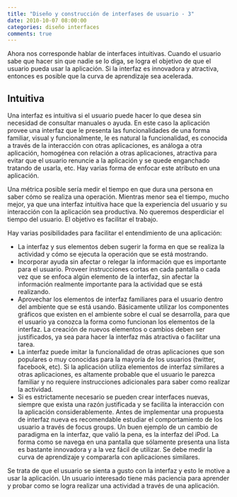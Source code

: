 ```yaml
---
title: "Diseño y construcción de interfases de usuario - 3"
date: 2010-10-07 08:00:00
categories: diseño interfaces
comments: true
---
```


Ahora nos corresponde hablar de interfaces intuitivas. Cuando el usuario sabe que hacer sin que nadie se lo diga, se logra el objetivo de que el usuario pueda usar la aplicación. Si la interfaz es innovadora y atractiva, entonces es posible que la curva de aprendizaje sea acelerada.

## Intuitiva

Una interfaz es intuitiva si el usuario puede hacer lo que desea sin necesidad de consultar manuales o ayuda. En este caso la aplicación provee una interfaz que le presenta las funcionalidades de una forma familiar, visual y funcionalmente, le es natural la funcionalidad, es conocida a través de la interacción con otras aplicaciones, es análoga a otra aplicación, homogénea con relación a otras aplicaciones, atractiva para evitar que el usuario renuncie a la aplicación y se quede enganchado tratando de usarla, etc. Hay varias forma de enfocar este atributo en una aplicación.

Una métrica posible sería medir el tiempo en que dura una persona en saber cómo se realiza una operación. Mientras menor sea el tiempo, mucho mejor, ya que una interfaz intuitiva hace que la experiencia del usuario y su interacción con la aplicación sea productiva. No queremos desperdiciar el tiempo del usuario. El objetivo es facilitar el trabajo.

Hay varias posibilidades para facilitar el entendimiento de una aplicación:

- La interfaz y sus elementos deben sugerir la forma en que se realiza la actividad y cómo se ejecuta la operación que se está mostrando.
- Incorporar ayuda sin afectar o relegar la información que es importante para el usuario. Proveer instrucciones cortas en cada pantalla o cada vez que se enfoca algún elemento de la interfaz, sin afectar la información realmente importante para la actividad que se está realizando.
- Aprovechar los elementos de interfaz familiares para el usuario dentro del ambiente que se está usando. Básicamente utilizar los componentes gráficos que existen en el ambiente sobre el cual se desarrolla, para que el usuario ya conozca la forma como funcionan los elementos de la interfaz. La creación de nuevos elementos o cambios deben ser justificados, ya sea para hacer la interfaz más atractiva o facilitar una tarea.
- La interfaz puede imitar la funcionalidad de otras aplicaciones que son populares o muy conocidas para la mayoría de los usuarios (twitter, facebook, etc). Si la aplicación utiliza elementos de interfaz similares a otras aplicaciones, es altamente probable que el usuario le parezca familiar y no requiere instrucciones adicionales para saber como realizar la actividad.
- Si es estrictamente necesario se pueden crear interfaces nuevas, siempre que exista una razón justificada y se facilita la interacción con la aplicación considerablemente. Antes de implementar una propuesta de interfaz nueva es recomendable estudiar el comportamiento de los usuario a través de focus groups. Un buen ejemplo de un cambio de paradigma en la interfaz, que valió la pena, es la interfaz del iPod. La forma como se navega en una pantalla que sólamente presenta una lista es bastante innovadora y a la vez fácil de utilizar. Se debe medir la curva de aprendizaje y compararla con aplicaciones similares.

Se trata de que el usuario se sienta a gusto con la interfaz y esto le motive a usar la aplicación. Un usuario interesado tiene más paciencia para aprender y probar como se logra realizar una actividad a través de una aplicación.
